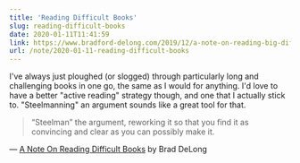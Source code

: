 ```yaml
---
title: 'Reading Difficult Books'
slug: reading-difficult-books
date: 2020-01-11T11:41:59
link: https://www.bradford-delong.com/2019/12/a-note-on-reading-big-difficult-books.html
url: /note/2020-01-11-reading-difficult-books
---
```


I've always just ploughed (or slogged) through particularly long and challenging books in one go, the same as I would for anything. I'd love to have a better "active reading" strategy though, and one that I actually stick to. "Steelmanning" an argument sounds like a great tool for that.

> “Steelman” the argument, reworking it so that you find it as convincing and clear as you can possibly make it.

— [A Note On Reading Difficult Books](https://www.bradford-delong.com/2019/12/a-note-on-reading-big-difficult-books.html) by Brad DeLong

